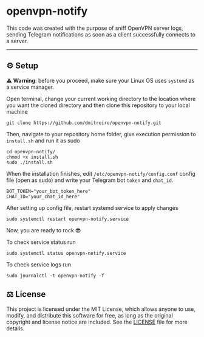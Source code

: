 # openvpn-notify
This code was created with the purpose of sniff OpenVPN server logs, sending Telegram notifications as soon as a client successfully connects to a server.

***

## :gear: Setup

:warning: **Warning**: before you proceed, make sure your Linux OS uses `systemd` as a service manager.

Open terminal, change your current working directory to the location where you want the cloned directory and then clone this repository to your local machine

```
git clone https://github.com/dmitreiro/openvpn-notify.git
```

Then, navigate to your repository home folder, give execution permission to `install.sh` and run it as sudo

```
cd openvpn-notify/
chmod +x install.sh
sudo ./install.sh
```

When the installation finishes, edit `/etc/openvpn-notify/config.conf` config file (open as sudo) and write your Telegram bot `token` and `chat_id`.

```
BOT_TOKEN="your_bot_token_here"
CHAT_ID="your_chat_id_here"
```

After setting up config file, restart systemd service to apply changes

```
sudo systemctl restart openvpn-notify.service
```

Now, you are ready to rock :sunglasses:

To check service status run

```
sudo systemctl status openvpn-notify.service
```

To check service logs run

```
sudo journalctl -t openvpn-notify -f

```

## :balance_scale: License

This project is licensed under the MIT License, which allows anyone to use, modify, and distribute this software for free, as long as the original copyright and license notice are included. See the [LICENSE](LICENSE) file for more details.
